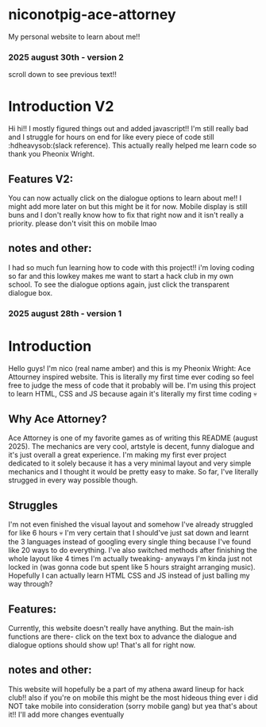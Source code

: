 # niconotpig-ace-attorney
My personal website to learn about me!!
### 2025 august 30th - version 2
scroll down to see previous text!!
# Introduction V2
Hi hi!! I mostly figured things out and added javascript!! I'm still really bad and I struggle for hours on end for like every piece of code still :hdheavysob:(slack reference). This actually really helped me learn code so thank you Pheonix Wright. 

## Features V2:
You can now actually click on the dialogue options to learn about me!! I might add more later on but this might be it for now. Mobile display is still buns and I don't really know how to fix that right now and it isn't really a priority. please don't visit this on mobile lmao

## notes and other:
I had so much fun learning how to code with this project!! i'm loving coding so far and this lowkey makes me want to start a hack club in my own school. To see the dialogue options again, just click the transparent dialogue box. 

### 2025 august 28th - version 1 
# Introduction
Hello guys! I'm nico (real name amber) and this is my Pheonix Wright: Ace Attourney inspired website. This is literally my first time ever coding so feel free to judge the mess of code that it probably will be. I'm using this project to learn HTML, CSS and JS because again it's literally my first time coding 💀 

## Why Ace Attorney?
Ace Attorney is one of my favorite games as of writing this README (august 2025). The mechanics are very cool, artstyle is decent, funny dialogue and it's just overall a great experience. I'm making my first ever project dedicated to it solely because it has a very minimal layout and very simple mechanics and I thought it would be pretty easy to make. So far, I've literally strugged in every way possible though. 

## Struggles
I'm not even finished the visual layout and somehow I've already struggled for like 6 hours 💀 I'm very certain that I should've just sat down and learnt the 3 languages instead of googling every single thing because I've found like 20 ways to do everything. I've also switched methods after finishing the whole layout like 4 times I'm actually tweaking- anyways I'm kinda just not locked in (was gonna code but spent like 5 hours straight arranging music). Hopefully I can actually learn HTML CSS and JS instead of just balling my way through?

## Features:
Currently, this website doesn't really have anything. But the main-ish functions are there- click on the text box to advance the dialogue and dialogue options should show up! That's all for right now. 

## notes and other:
This website will hopefully be a part of my athena award lineup for hack club!! also if you're on mobile this might be the most hideous thing ever i did NOT take mobile into consideration (sorry mobile gang)
but yea that's about it!! I'll add more changes eventually



